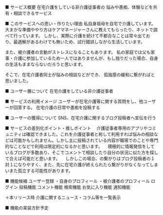 ■ サービス概要
在宅介護をしている非介護従事者の
悩みや愚痴、体験などを共有・相談できるサービス

■ このサービスへの思い・作りたい理由
私自身祖母を自宅で介護しています。
大まかな準備ややり方はケアマネージャーさんに教えてもらったり、ネットで調べて行っています。
しかし、実際に介護を続けて不都合なことは常々出ており、最適解があるわけでも無いため、試行錯誤しながら生活しています。

また、被介護者の言動がストレスになることもあります。
私の家庭では父も家事・介護に参加しているため一人ではありませんが、もし独りだった場合、自身の生活もままならないだろうと思います。

そこで、在宅介護者同士が悩みの相談などができ、
孤独感の緩和に繋がればと思いました。

■ ユーザー層について
在宅介護をしている非介護従事者

■ サービスの利用イメージ
ユーザーが在宅介護等に関する質問をし、他ユーザーが回答する。
在宅介護の日常や愚痴を投稿する

■ ユーザーの獲得について
SNS、在宅介護に関するブログ投稿者へ宣伝を行う

■ サービスの差別化ポイント・推しポイント
　介護従事者専用のアプリやコミュニティは確認できました。これを介護従事者と称して利用すれば悩みの相談などは可能かもしれません。しかし主に投稿されている内容が職場でのことや専門的なことなどで利用は限定的になるかと思います。
　積極的に情報発信をしているブログが多数あり、そこでコメントで相談したり自分の状況に似た方を探して合えば可能だと思います。
　しかしこの場合、の繋がりはブログ投稿者の１対１になりやすく、また、先に在宅介護が終えられたら繋がりがなくなってしまいまた孤立する可能性があります。

■ 機能候補
ユーザー登録
・自身のプロフィール
・被介護者のプロフィール
ログイン
投稿機能
コメント機能
検索機能
お気に入り機能
通知機能

＋本リリース時
介護に関するニュース・コラム等を一覧表示

■ 機能の実装方針予定


